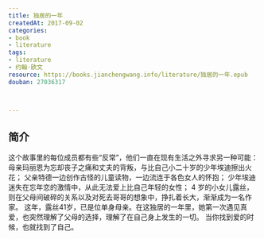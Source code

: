 ```yaml
---
title: 独居的一年
createdAt: 2017-09-02
categories: 
- book
- literature
tags: 
- literature
- 约翰·欧文
resource: https://books.jianchengwang.info/literature/独居的一年.epub
douban: 27036317



---
```


## 简介

这个故事里的每位成员都有些“反常”，他们一直在现有生活之外寻求另一种可能： 母亲玛丽恩为忘却丧子之痛和丈夫的背叛，与比自己小二十岁的少年埃迪擦出火花； 父亲特德一边创作古怪的儿童读物，一边流连于各色女人的怀抱； 少年埃迪迷失在忘年恋的激情中，从此无法爱上比自己年轻的女性； 4 岁的小女儿露丝， 则在父母间破碎的关系以及对死去哥哥的想象中，挣扎着长大，渐渐成为一名作家。 这年，露丝41岁，已是位单身母亲。在这独居的一年里，她第一次遇见真爱，也突然理解了父母的选择，理解了在自己身上发生的一切。 当你找到爱的时候，也就找到了自己。